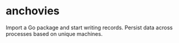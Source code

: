 # anchovies
Import a Go package and start writing records. Persist data across processes based on unique machines.
